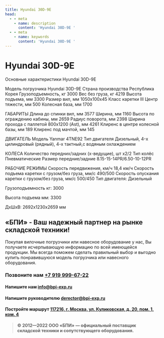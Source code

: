 ```yaml
---
title: Hyundai 30D-9E
head:
  - - meta
    - name: description
      content: 'Hyundai 30D-9E '
  - - meta
    - name: keywords 
      content: 'Hyundai 30D-9E '
---
```


# Hyundai 30D-9E
Основные характеристики Hyundai 30D-9E

Модель погрузчика
Hyundai 30D-9E
Страна производства
Республика Корея
Грузоподъемность, кг
3000
Вес без груза, кг
4219
Высота подъема, мм
3300
Размер вил, мм
1050х100х45
Класс каретки
III
Центр тяжести, мм
500
Колесная база, мм
1700

ГАБАРИТЫ
Длина до спинки вил, мм
3577
Ширина, мм
1160
Высота по ограждению кабины, мм
2659
Радиус поворота, мм
2398
Ширина прохода с паллетой 800х1200 (Ast), мм
4261
Клиренс в центре колесной базы, мм
189
Клиренс под мачтой, мм
145

ДВИГАТЕЛЬ
Модель
Yanmar 4TNE92
Тип двигателя
Дизельный, 4-x цилиндровый (рядный), 4-х тактный,с водяным охлаждением

КОЛЕСА
Количество передних/задних (х-ведущие), шт
х2/2
Тип колёс
Пневматические
Размер передние/задние
8.15-15-14PR/6.50-10-12PR

РАБОЧИЕ РЕЖИМЫ
Скорость передвижения, км/ч
18,4 км/ч
Скорость подъема каретки с грузом/без груза, мм/с
490/500
Скорость опускания каретки с грузом/без груза, мм/с
500/450
Тип двигателя: Дизельный

Грузоподъемность кг: 3000

Высота подъема мм: 3300

ДxШxВ: 2692x1230x2659 мм





## «БПИ» - Ваш надежный партнер на рынке складской техники!

Покупая вилочные погрузчики или навесное оборудование у нас, Вы получаете исчерпывающую информацию по всей имеющейся продукции. Мы всегда поможем сделать правильный выбор и выгодно купить понравившуюся модель погрузчика или навесного оборудования.


### Позвоните нам <a href="tel:+79199996722">+7 919 999-67-22</a>

#### Напишите нам <a href="mailto:info@bpi-exp.ru">info@bpi-exp.ru</a>

#### Напишите руководителю <a href="mailto:derector@bpi-exp.ru">derector@bpi-exp.ru</a>

#### Постройте маршрут <a href="https://yandex.ru/maps/213/moscow/?from=api-maps&ll=37.560718%2C55.567506&mode=routes&origin=jsapi_2_1_79&rtext=~55.567988%2C37.560664&rtt=mt&ruri=~&z=19">117216, г. Москва, ул. Куликовская, д. 20, пом. 1, ком. 4</a>

> **© 2012—2022 ООО «БПИ» — официальный поставщик складской техники и сопутствующего оборудования.**

